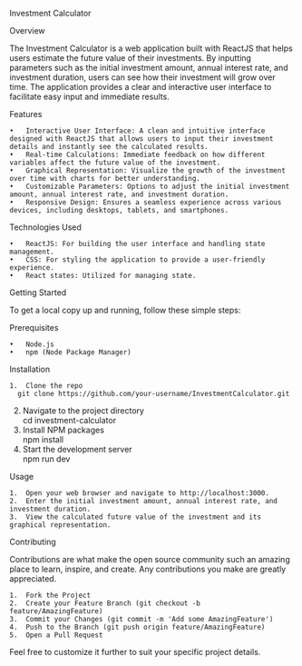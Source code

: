 Investment Calculator

Overview

The Investment Calculator is a web application built with ReactJS that helps users estimate the future value of their investments. By inputting parameters such as the initial investment amount, annual interest rate, and investment duration, users can see how their investment will grow over time. The application provides a clear and interactive user interface to facilitate easy input and immediate results.

Features

	•	Interactive User Interface: A clean and intuitive interface designed with ReactJS that allows users to input their investment details and instantly see the calculated results.
	•	Real-time Calculations: Immediate feedback on how different variables affect the future value of the investment.
	•	Graphical Representation: Visualize the growth of the investment over time with charts for better understanding.
	•	Customizable Parameters: Options to adjust the initial investment amount, annual interest rate, and investment duration.
	•	Responsive Design: Ensures a seamless experience across various devices, including desktops, tablets, and smartphones.

Technologies Used

	•	ReactJS: For building the user interface and handling state management.
	•	CSS: For styling the application to provide a user-friendly experience.
	•	React states: Utilized for managing state.

Getting Started

To get a local copy up and running, follow these simple steps:

Prerequisites

	•	Node.js
	•	npm (Node Package Manager)

Installation

	1.	Clone the repo
      git clone https://github.com/your-username/InvestmentCalculator.git
      
  2. Navigate to the project directory<br>
      cd investment-calculator
  3. Install NPM packages<br>
     npm install
  4. Start the development server<br>
     npm run dev

Usage

	1.	Open your web browser and navigate to http://localhost:3000.
	2.	Enter the initial investment amount, annual interest rate, and investment duration.
	3.	View the calculated future value of the investment and its graphical representation.

Contributing

Contributions are what make the open source community such an amazing place to learn, inspire, and create. Any contributions you make are greatly appreciated.

	1.	Fork the Project
	2.	Create your Feature Branch (git checkout -b feature/AmazingFeature)
	3.	Commit your Changes (git commit -m 'Add some AmazingFeature')
	4.	Push to the Branch (git push origin feature/AmazingFeature)
	5.	Open a Pull Request

Feel free to customize it further to suit your specific project details.
